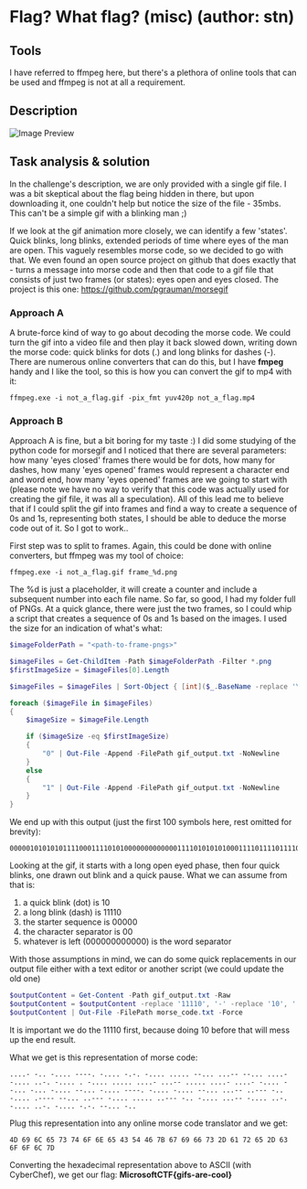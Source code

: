 # Flag? What flag? (misc) (author: stn)

## Tools

I have referred to ffmpeg here, but there's a plethora of online tools that can be used and ffmpeg is not at all a requirement.

## Description

![Image Preview](not_a_flag.gif)

## Task analysis & solution

In the challenge's description, we are only provided with a single gif file. I was a bit skeptical about the flag being hidden in there, but upon downloading it, one couldn't help but notice the size of the file - 35mbs. This can't be a simple gif with a blinking man ;) 

If we look at the gif animation more closely, we can identify a few 'states'. Quick blinks, long blinks, extended periods of time where eyes of the man are open. This vaguely resembles morse code, so we decided to go with that. We even found an open source project on github that does exactly that - turns a message into morse code and then that code to a gif file that consists of just two frames (or states): eyes open and eyes closed. The project is this one: https://github.com/pgrauman/morsegif

### Approach A

A brute-force kind of way to go about decoding the morse code. We could turn the gif into a video file and then play it back slowed down, writing down the morse code: quick blinks for dots (.) and long blinks for dashes (-). There are numerous online converters that can do this, but I have **fmpeg** handy and I like the tool, so this is how you can convert the gif to mp4 with it:

```shell
ffmpeg.exe -i not_a_flag.gif -pix_fmt yuv420p not_a_flag.mp4
```

### Approach B

Approach A is fine, but a bit boring for my taste :) I did some studying of the python code for morsegif and I noticed that there are several parameters: how many 'eyes closed' frames there would be for dots, how many for dashes, how many 'eyes opened' frames would represent a character end and word end, how many 'eyes opened' frames are we going to start with (please note we have no way to verify that this code was actually used for creating the gif file, it was all a speculation). All of this lead me to believe that if I could split the gif into frames and find a way to create a sequence of 0s and 1s, representing both states, I should be able to deduce the morse code out of it. So I got to work..

First step was to split to frames. Again, this could be done with online converters, but ffmpeg was my tool of choice:

```shell
ffmpeg.exe -i not_a_flag.gif frame_%d.png
```

The %d is just a placeholder, it will create a counter and include a subsequent number into each file name. So far, so good, I had my folder full of PNGs. At a quick glance, there were just the two frames, so I could whip a script that creates a sequence of 0s and 1s based on the images. I used the size for an indication of what's what:

```powershell
$imageFolderPath = "<path-to-frame-pngs>"

$imageFiles = Get-ChildItem -Path $imageFolderPath -Filter *.png
$firstImageSize = $imageFiles[0].Length

$imageFiles = $imageFiles | Sort-Object { [int]($_.BaseName -replace '\D') }

foreach ($imageFile in $imageFiles) 
{
    $imageSize = $imageFile.Length

    if ($imageSize -eq $firstImageSize) 
    {
        "0" | Out-File -Append -FilePath gif_output.txt -NoNewline
    }
    else
    {
        "1" | Out-File -Append -FilePath gif_output.txt -NoNewline
    }
}
```

We end up with this output (just the first 100 symbols here, rest omitted for brevity):

```shell
0000010101010111100011110101000000000000011110101010100011110111101111011110100000000000001111010101...
```

Looking at the gif, it starts with a long open eyed phase, then four quick blinks, one drawn out blink and a quick pause. What we can assume from that is:
1. a quick blink (dot) is 10
2. a long blink (dash) is 11110
3. the starter sequence is 00000
4. the character separator is 00
5. whatever is left (000000000000) is the word separator

With those assumptions in mind, we can do some quick replacements in our output file either with a text editor or another script (we could update the old one)

```powershell
$outputContent = Get-Content -Path gif_output.txt -Raw
$outputContent = $outputContent -replace '11110', '-' -replace '10', '.' -replace '00000', '' -replace '00', ' ' -replace '000000000000', '  '
$outputContent | Out-File -FilePath morse_code.txt -Force
```

It is important we do the 11110 first, because doing 10 before that will mess up the end result.

What we get is this representation of morse code:

```shell
....- -.. -.... ----. -.... -.-. -.... ..... --... ...-- --... ....- -.... ..-. -.... . -.... ..... ....- ...-- ..... ....- ....- -.... --... -... -.... --... -.... ----. -.... -.... --... ...-- ..--- -.. -.... .---- --... ..--- -.... ..... ..--- -.. -.... ...-- -.... ..-. -.... ..-. -.... -.-. --... -.. 
```

Plug this representation into any online morse code translator and we get:

```shell
4D 69 6C 65 73 74 6F 6E 65 43 54 46 7B 67 69 66 73 2D 61 72 65 2D 63 6F 6F 6C 7D
```

Converting the hexadecimal representation above to ASCII (with CyberChef), we get our flag: **MicrosoftCTF{gifs-are-cool}**